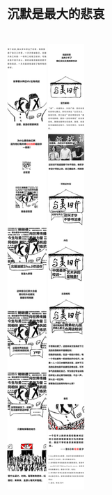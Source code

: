 # 沉默是最大的悲哀
<br>

![image](https://github.com/qlrrforever/BIFT-is-not-bitch/blob/master/%E7%94%BB%E6%9D%BF%207m-100.jpg)
![image](https://github.com/qlrrforever/BIFT-is-not-bitch/blob/master/%E7%94%BB%E6%9D%BF%2014.2-100.jpg)
